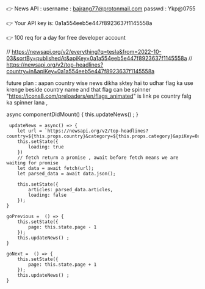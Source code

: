 👉 News API :
    username : bajrang77@protonmail.com
    passwd : Ykp@0755
    
👉 Your API key is: 0a1a554eeb5e447f8923637f1145558a

👉 100 req for a day for free developer account 

// https://newsapi.org/v2/everything?q=tesla&from=2022-10-03&sortBy=publishedAt&apiKey=0a1a554eeb5e447f8923637f1145558a
// https://newsapi.org/v2/top-headlines?country=in&apiKey=0a1a554eeb5e447f8923637f1145558a

future plan :
    aapan country wise news dikha sktey hai to udhar flag ka use krenge beside country name and that flag can be spinner "https://icons8.com/preloaders/en/flags_animated" is link pe country falg ka spinner lana ,


   async componentDidMount() {
        this.updateNews() ;
    }
    
     updateNews = async() => {
        let url = `https://newsapi.org/v2/top-headlines?country=${this.props.country}&category=${this.props.category}&apiKey=0a1a554eeb5e447f8923637f1145558a&page=${this.state.page}&pageSize=${this.props.page_size}`;
        this.setState({
            loading: true
        })
        // fetch return a promise , await before fetch means we are waiting for promise
        let data = await fetch(url);
        let parsed_data = await data.json();
        
        this.setState({
            articles: parsed_data.articles,           
            loading: false
        });
    }

    goPrevious =  () => {
        this.setState({            
            page: this.state.page - 1           
        });
        this.updateNews() ;
    }

    goNext =  () => {
        this.setState({
            page: this.state.page + 1
        });
        this.updateNews() ;
    }